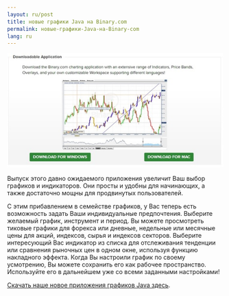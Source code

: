 ```yaml
---
layout: ru/post
title: новые графики Java на Binary.com
permalink: новые-графики-Java-на-Binary-com
lang: ru
---
```


[![](/post_images/3288101.jpg)](https://www.binary.com/c/chart_application.cgi?l=RU&utm_medium=social&source=blog&utm_content=newsletter)

Выпуск этого давно ожидаемого приложения увеличит Ваш выбор графиков и индикаторов. Они просты и удобны для начинающих, а также достаточно мощны для продвинутых пользователей.

С этим прибавлением в семействе графиков, у Вас теперь есть возможность задать Ваши индивидуальные предпочтения. Выберите желаемый график, инструмент и период. Вы можете просмотреть тиковые графики для форекса или дневные, недельные или месячные цены для акций, индексов, сырья и индексов секторов. Выберите интересующий Вас индикатор из списка для отслеживания тенденции или сравнения рыночных цен в одном окне, используя функцию накладного эффекта. Когда Вы настроили график по своему усмотрению, Вы можете сохранить его как рабочее пространство. Используйте его в дальнейшем уже со всеми заданными настройками!

[Скачать наше новое приложения графиков Java здесь](https://www.binary.com/c/chart_application.cgi?l=RU&utm_medium=social&source=blog&utm_content=newsletter).
